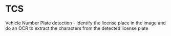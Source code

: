 # TCS
Vehicle Number Plate detection -  Identify the license place in the image and do an OCR to extract the characters from the detected license plate
